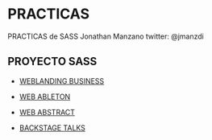 

# PRACTICAS

PRACTICAS de SASS Jonathan Manzano twitter: @jmanzdi

## PROYECTO SASS

- [WEBLANDING BUSINESS](https://jonathanmanzanodiaz.github.io/practice/CSS-PRACTICE/SASS/frontendpractice.com/1-weblanding)

- [WEB ABLETON](https://jonathanmanzanodiaz.github.io/practice/CSS-PRACTICE/SASS/frontendpractice.com/2-web-ableton)

- [WEB ABSTRACT](https://jonathanmanzanodiaz.github.io/practice/CSS-PRACTICE/SASS/frontendpractice.com/3-web-abstract)

- [BACKSTAGE TALKS](https://jonathanmanzanodiaz.github.io/practice/CSS-PRACTICE/SASS/frontendpractice.com/4-backstage-talks)

